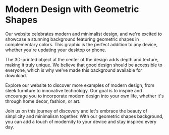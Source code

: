 <!--font:Poppins-->

# Modern Design with Geometric Shapes

Our website celebrates modern and minimalist design, and we're excited to showcase a stunning background featuring geometric shapes in complementary colors. This graphic is the perfect addition to any device, whether you're updating your desktop or phone.

The 3D-printed object at the center of the design adds depth and texture, making it truly unique. We believe that good design should be accessible to everyone, which is why we've made this background available for download.

Explore our website to discover more examples of modern design, from sleek furniture to innovative technology. Our goal is to inspire and encourage you to incorporate modern design into your own life, whether it's through home decor, fashion, or art.

Join us on this journey of discovery and let's embrace the beauty of simplicity and minimalism together. With our geometric shapes background, you can add a touch of modernity to your device and stay inspired every day.

<!--

Write me markdown content of website with wallpaper:

"A wallpaper with a simple graphic of a 3D-printed object, against a background of geometric shapes in complementary colors."

The header of the page should not be copy of the text but rather a real content of the website which is using this wallpaper.


---


# Geometric Shapes Wallpaper

Decorate your desktop or phone with our Geometric Shapes Wallpaper featuring a simple graphic of a 3D-printed object. The complementary colors of the geometric shapes in the background create a visually stunning effect.

This wallpaper is perfect for those who appreciate modern and minimalist design. It's easy on the eyes and will add a touch of sophistication to any device.

Download our Geometric Shapes Wallpaper today and give your device a fresh new look!


---


Heading should not include word "wallpaper". The website should not be about the wallpaper itself, wallpaper is just a related background, rewrite whole content.


---


# Discover Modern Design with Geometric Shapes

Our website is dedicated to showcasing modern and minimalist design, and we're excited to feature a stunning background of geometric shapes in complementary colors. This simple yet visually striking graphic is the perfect addition to any device, whether you're looking to update your desktop or phone.

The 3D-printed object in the center of the graphic adds a touch of depth and texture to the overall design, making it truly unique. We believe that good design should be accessible to everyone, which is why we've made this background available for download.

Explore our website to discover more examples of modern design, from sleek furniture to innovative technology. Our goal is to inspire and encourage you to incorporate modern design into your own life, whether it's through home decor, fashion, or art.

Join us on this journey of discovery and let's embrace the beauty of simplicity and minimalism together.


---


Heading is too long, rewrite whole content.


---


# Embrace Modern Design with Geometric Shapes

Our website is all about celebrating modern and minimalist design, and we're thrilled to offer a stunning background featuring geometric shapes in complementary colors. This eye-catching graphic is the perfect addition to any device, whether you're looking to update your desktop or phone.

The simple yet striking 3D-printed object at the center of the design adds depth and texture, making it truly unique. We believe that good design should be accessible to everyone, which is why we've made this background available for download.

Browse our website to discover more examples of modern design, from sleek furniture to innovative technology. Our goal is to inspire and encourage you to incorporate modern design into your own life, whether it's through home decor, fashion, or art.

Join us on this journey of discovery and let's embrace the beauty of simplicity and minimalism together. With our geometric shapes background, you can add a touch of modernity to your device and stay inspired every day.


---


Heading is too long, rewrite whole content.


---


# Modern Design with Geometric Shapes

Our website celebrates modern and minimalist design, and we're excited to showcase a stunning background featuring geometric shapes in complementary colors. This graphic is the perfect addition to any device, whether you're updating your desktop or phone.

The 3D-printed object at the center of the design adds depth and texture, making it truly unique. We believe that good design should be accessible to everyone, which is why we've made this background available for download.

Explore our website to discover more examples of modern design, from sleek furniture to innovative technology. Our goal is to inspire and encourage you to incorporate modern design into your own life, whether it's through home decor, fashion, or art.

Join us on this journey of discovery and let's embrace the beauty of simplicity and minimalism together. With our geometric shapes background, you can add a touch of modernity to your device and stay inspired every day.


---


Write me a Google font which is best fitting for the website.

Pick from the list:
- Roboto
- Lobster
- IBM Plex Sans
- Great Vibes
- Open Sans
- Dancing Script
- Orbitron
- Alegreya
- Playfair Display
- Raleway
- Exo 2
- Inter
- Poppins
- Lato
- Barlow Condensed
- Montserrat
- Futura


Write just the font name nothing else.


---


Poppins

-->
